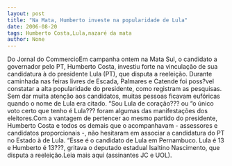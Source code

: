 ```yaml
---
layout: post
title: "Na Mata, Humberto investe na popularidade de Lula"
date: 2006-08-20
tags: Humberto Costa,Lula,nazaré da mata
author: None
---
```

Do Jornal do CommercioEm campanha ontem na Mata Sul, o candidato a governador pelo PT, Humberto Costa, investiu forte na vinculação de sua candidatura à do presidente Lula (PT), que disputa a reeleição. 
Durante caminhada nas feiras livres de Escada, Palmares e Catende foi poss?vel constatar a alta popularidade do presidente, como registram as pesquisas. 
Sem dar muita atenção aos candidatos, muitas pessoas ficavam eufóricas quando o nome de Lula era citado. “Sou Lula de coração??? ou “o único voto certo que tenho é Lula??? foram algumas das manifestações dos eleitores.Com a vantagem de pertencer ao mesmo partido do presidente, Humberto Costa e todos os demais que o acompanhavam - assessores e candidatos proporcionais -, não hesitaram em associar a candidatura do PT no Estado à de Lula. “Esse é o candidato de Lula em Pernambuco. Lula é 13 e Humberto é 13???, gritava o deputado estadual Isaltino Nascimento, que disputa a reeleição.Leia mais aqui (assinantes JC e UOL). 